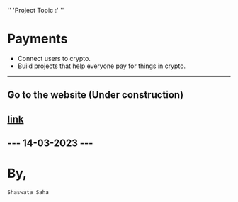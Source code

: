 '' 'Project Topic :' ''

# Payments

- Connect users to crypto.
- Build projects that help everyone pay for things in crypto.

---
## Go to the website (Under construction)
[link](https://crypto-expressio.web.app)
---

## --- 14-03-2023 ---

# By,

`Shaswata Saha`
